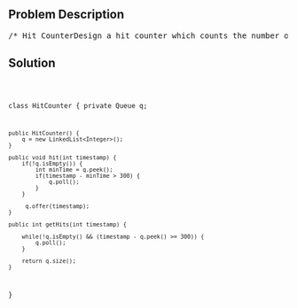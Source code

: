<!--
<style>
  body { font-family: Arial, sans-serif; }
  .container { max-width: 700px; margin: 0 auto; padding: 10px; }
  .comment-block { background-color: #f9f9f9; padding: 10px; border-left: 5px solid #ccc; overflow-wrap: break-word; white-space: pre-wrap; }
  .code-block { background-color: #f4f4f4; padding: 10px; border: 1px solid #ddd; overflow-wrap: break-word; white-space: pre-wrap; }
</style>
-->

<div class='container'>
<h2>Problem Description</h2>
<div class='comment-block'>
<pre>
/* Hit CounterDesign a hit counter which counts the number of hits received in the past 5minutes.Each function accepts a timestamp parameter (in seconds granularity)and you may assume that calls are being made to the system in chronologicalorder(ie, the timestamp is monotonically increasing). You may assume that theearliest timestamp starts at 1.It is possible that several hits arrive roughly at the same time.Example:HitCounter counter = new HitCounter();// hit at timestamp 1.counter.hit(1);// hit at timestamp 2.counter.hit(2);// hit at timestamp 3.counter.hit(3);// get hits at timestamp 4, should return 3.counter.getHits(4);// hit at timestamp 300.counter.hit(300);// get hits at timestamp 300, should return 4.counter.getHits(300);// get hits at timestamp 301, should return 3.counter.getHits(301);*/    /** Initialize your data structure here. */    /** Record a hit.        @param timestamp - The current timestamp (in seconds granularity).*/    /** Return the number of hits in the past 5 minutes.        @param timestamp - The current timestamp (in seconds granularity).*//** * Your HitCounter object will be instantiated and called as such: * HitCounter obj = new HitCounter(); * obj.hit(timestamp); * int param_2 = obj.getHits(timestamp); */</pre>
</div>

<h2>Solution</h2>
<div class='code-block'>
<pre><code class='language-java'>

class HitCounter {
    private Queue<Integer> q;

    public HitCounter() {
        q = new LinkedList<Integer>();
    }
    
    public void hit(int timestamp) {
        if(!q.isEmpty()) {
            int minTime = q.peek();
            if(timestamp - minTime > 300) {
                q.poll();
            }  
        }
        
         q.offer(timestamp);        
    }
    
    public int getHits(int timestamp) {

        while(!q.isEmpty() && (timestamp - q.peek() >= 300)) {
            q.poll();
        }
        
        return q.size();
    }
}

</code></pre>
</div>
</div>
